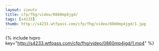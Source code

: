 ```yaml
--- 
layout: sieutv
title: cfp/fhg/video/0860mp4jgd/
tags: [s4233]
thumb: http://s4233.wtfpass.com/cfp/fhg/video/0860mp4jgd/1.jpg
---
```

{% include tvpro key="http://s4233.wtfpass.com/cfp/fhg/video/0860mp4jgd/1.mp4" %} 

